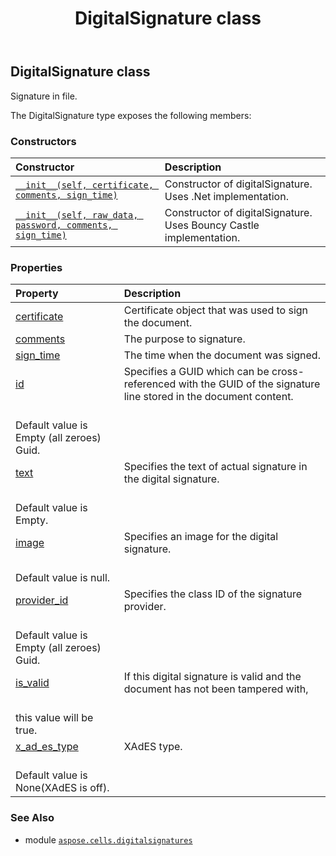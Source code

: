 ﻿---
title: DigitalSignature class
second_title: Aspose.Cells for Python via .NET API References
description: 
type: docs
weight: 10
url: /aspose.cells.digitalsignatures/digitalsignature/
is_root: false
---

## DigitalSignature class

Signature in file.



The DigitalSignature type exposes the following members:

### Constructors
| Constructor | Description |
| :- | :- |
| [`__init__(self, certificate, comments, sign_time)`](/cells/python-net/aspose.cells.digitalsignatures/digitalsignature/__init__/#system.security.cryptography.x509certificates.x509certificate2-system.string-system.datetime) | Constructor of digitalSignature. Uses .Net implementation. |
| [`__init__(self, raw_data, password, comments, sign_time)`](/cells/python-net/aspose.cells.digitalsignatures/digitalsignature/__init__/#bytes-system.string-system.string-system.datetime) | Constructor of digitalSignature. Uses Bouncy Castle implementation. |


### Properties
| Property | Description |
| :- | :- |
| [certificate](/cells/python-net/aspose.cells.digitalsignatures/digitalsignature/certificate) | Certificate object that was used to sign the document. |
| [comments](/cells/python-net/aspose.cells.digitalsignatures/digitalsignature/comments) | The purpose to signature. |
| [sign_time](/cells/python-net/aspose.cells.digitalsignatures/digitalsignature/sign_time) | The time when the document was signed. |
| [id](/cells/python-net/aspose.cells.digitalsignatures/digitalsignature/id) | Specifies a GUID which can be cross-referenced with the GUID of the signature line stored in the document content.<br/>Default value is Empty (all zeroes) Guid. |
| [text](/cells/python-net/aspose.cells.digitalsignatures/digitalsignature/text) | Specifies the text of actual signature in the digital signature.<br/>Default value is Empty. |
| [image](/cells/python-net/aspose.cells.digitalsignatures/digitalsignature/image) | Specifies an image for the digital signature.<br/>Default value is null. |
| [provider_id](/cells/python-net/aspose.cells.digitalsignatures/digitalsignature/provider_id) | Specifies the class ID of the signature provider.<br/>Default value is Empty (all zeroes) Guid. |
| [is_valid](/cells/python-net/aspose.cells.digitalsignatures/digitalsignature/is_valid) | If this digital signature is valid and the document has not been tampered with,<br/>this value will be true. |
| [x_ad_es_type](/cells/python-net/aspose.cells.digitalsignatures/digitalsignature/x_ad_es_type) | XAdES type.<br/>Default value is None(XAdES is off). |



### See Also
* module [`aspose.cells.digitalsignatures`](..)
